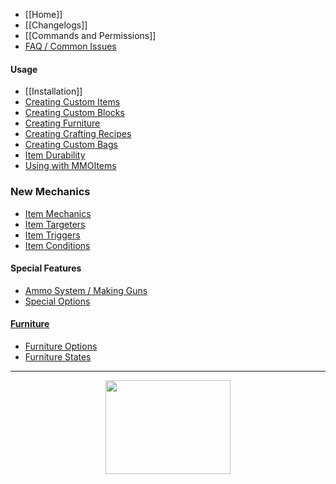 * [[Home]]
* [[Changelogs]]
* [[Commands and Permissions]]
* [FAQ / Common Issues](FAQ)

#### Usage
  * [[Installation]]
  * [Creating Custom Items](Usage)
  * [Creating Custom Blocks](Custom-Blocks)
  * [Creating Furniture](Furniture)
  * [Creating Crafting Recipes](Recipes)
  * [Creating Custom Bags](Bags)
  * [Item Durability](CustomDurability)
  * [Using with MMOItems](MMOItems)
### New Mechanics
  * [Item Mechanics](Skills/Mechanics)
  * [Item Targeters](Skills/Targeters)
  * [Item Triggers](Skills/Triggers)
  * [Item Conditions](Skills/Conditions)
#### Special Features
  * [Ammo System / Making Guns](Ammo)
  * [Special Options](Options)
#### [Furniture](Furniture)
  * [Furniture Options](Furniture/Options)
  * [Furniture States](Furniture-States)

<hr>

<div align="center" width="100px">
<a href="https://bisecthosting.com/mythiccraft">
<img src="https://www.bisecthosting.com/partners/custom-banners/fcbe6cdc-f647-4270-8a5c-b33b91617613.png" width="200px" height="150px" />
</a>
</div>